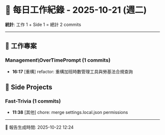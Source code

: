 # 📅 每日工作紀錄 - 2025-10-21 (週二)

**統計**: 工作 1 + Side 1 = 總計 2 commits

---

## 💼 工作專案

### Management\OverTimePrompt (1 commits)

- **16:17** [重構] refactor: 重構加班時數管理工具與勞基法合規查詢

## 🎨 Side Projects

### Fast-Trivia (1 commits)

- **11:38** [其他] chore: merge settings.local.json permissions

---

📅 報告生成時間: 2025-10-22 12:24
